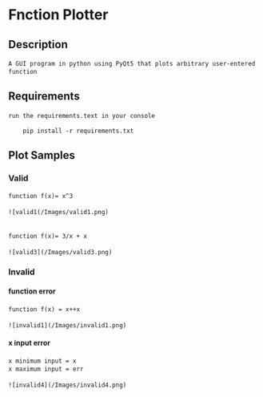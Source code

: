 # Fnction Plotter
## Description
    A GUI program in python using PyQt5 that plots arbitrary user-entered function

## Requirements
    run the requirements.text in your console
 ``` 
     pip install -r requirements.txt
```

## Plot Samples
### Valid
    function f(x)= x^3

    ![valid1(/Images/valid1.png)


    function f(x)= 3/x + x

    ![valid3](/Images/valid3.png)


### Invalid

#### function error
    function f(x) = x++x

    ![invalid1](/Images/invalid1.png)

#### x input error
    x minimum input = x
    x maximum input = err

    ![invalid4](/Images/invalid4.png)




